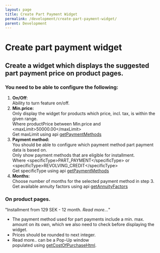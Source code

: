 ```yaml
---
layout: page
title: Create Part Payment Widget
permalink: /development/create-part-payment-widget/
parent: Development
---
```



# Create part payment widget 
## Create a widget which displays the suggested part payment price on product pages.

### You need to be able to configure the following:
1.  **On/Off**:  
    Ability to turn feature on/off.
2.  **Min.price:**  
    Only display the widget for products which price, incl. tax, is
    within the given range.  
    Where productPrice between Min.price and
    \<maxLimit\>50000.00\</maxLimit\>  
    Get maxLimit using api [getPaymentMethods](/simplified-flow-api/getpaymentmethods/)
3.  **Payment method:**  
    You should be able to configure which payment method part payment
    data is based on.  
    Only show payment methods that are eligible for installment.  
    Where \<specificType\>PART_PAYMENT\</specificType\> or
    \<specificType\>REVOLVING_CREDIT\</specificType\>  
    Get specificType using api [getPaymentMethods](/simplified-flow-api/getpaymentmethods/)
4.  **Months:**  
    Choose number of months for the selected payment method in step 3.  
    Get available annuity factors using api
    [getAnnuityFactors](/simplified-flow-api/getannuityfactors/)

### On product pages.
"Installment from 129 SEK - 12 month. *Read more...*"

- The payment method used for part payments include a min. max. amount
  on its own, which we also need to check before displaying the widget.
- Prices should be rounded to next integer.
- Read more.. can be a Pop-Up window
  populated using [getCostOfPurchaseHtml](/simplified-flow-api/getcostofpurchasehtml/).

